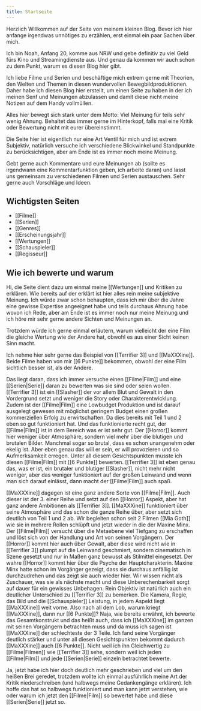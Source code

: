 ```yaml
---
title: Startseite
---
```


Herzlich Willkommen auf der Seite von meinem kleinen Blog. Bevor ich hier anfange irgendwas unnötiges zu erzählen, erst einmal ein paar Sachen über mich.

Ich bin Noah, Anfang 20, komme aus NRW und gebe definitiv zu viel Geld fürs Kino und Streamingdienste aus. Und genau da kommen wir auch schon zu dem Punkt, warum es diesen Blog hier gibt.

Ich liebe Filme und Serien und beschäftige mich extrem gerne mit Theorien, den Welten und Themen in diesen wundervollen Bewegbildproduktionen.  Daher habe ich diesen Blog hier erstellt, um einen Seite zu haben in der ich meinen Senf und Meinungen abzulassen und damit diese nicht meine Notizen auf dem Handy vollmüllen.

Alles hier bewegt sich stark unter dem Motto: Viel Meinung für teils sehr wenig Ahnung. Behaltet das immer gerne im Hinterkopf, falls mal eine Kritik oder Bewertung nicht mit eurer übereinstimmt.

Die Seite hier ist eigentlich nur eine Art Ventil für mich und ist extrem Subjektiv, natürlich versuche ich verschiedene Blickwinkel und Standpunkte zu berücksichtigen, aber am Ende ist es immer noch meine Meinung.

Gebt gerne auch Kommentare und eure Meinungen ab (sollte es irgendwann eine Kommentarfunktion geben, ich arbeite daran) und lasst uns gemeinsam zu verschiedenen Filmen und Serien austauschen. Sehr gerne auch Vorschläge und Ideen.

## Wichtigsten Seiten

- [[Filme]]
- [[Serien]]
- [[Genres]]
- [[Erscheinungsjahr]]
- [[Wertungen]]
- [[Schauspieler]]
- [[Regisseur]]

## Wie ich bewerte und warum


Hi, die Seite dient dazu um einmal meine [[Wertungen]] und Kritiken zu erklären. Wie bereits auf der erklärt ist hier alles rein meine subjektive Meinung. Ich würde zwar schon behaupten, dass ich mir über die Jahre eine gewisse Expertise angeeignet habe und teils durchaus Ahnung habe wovon ich Rede, aber am Ende ist es immer noch nur meine Meinung und ich höre mir sehr gerne andere Sichten und Meinungen an.

Trotzdem würde ich gerne einmal erläutern, warum vielleicht der eine Film die gleiche Wertung wie der Andere hat, obwohl es aus einer Sicht keinen Sinn macht.

Ich nehme hier sehr gerne das Beispiel von [[Terrifier 3]] und [[MaXXXine]]. Beide Filme haben von mir [[6 Punkte]] bekommen, obwohl der eine Film sichtlich besser ist, als der Andere.

Das liegt daran, dass ich immer versuche einen [[Filme|Film]] und eine [[Serien|Serie]] daran zu bewerten was sie sind oder seien wollen. [[Terrifier 3]] ist ein [[Slasher]] der vor allem Blut und Gewalt in den Vordergrund setzt und weniger die Story oder Charakterentwicklung. Zudem ist der [[Filme|Film]] eine Lowbudget Produktion und ist darauf ausgelegt gewesen mit möglichst geringem Budget einen großen kommerziellen Erfolg zu erwirtschaften. Da dies bereits mit Teil 1 und 2 eben so gut funktioniert hat. Und das funktionierte recht gut, der [[Filme|Film]] ist in dem Bereich was er ist sehr gut. Der [[Horror]] kommt hier weniger über Atmosphäre, sondern viel mehr über die blutigen und brutalen Bilder. Manchmal sogar so brutal, dass es schon unangenehm oder ekelig ist. Aber eben genau das will er sein, er will provozieren und so Aufmerksamkeit erregen. Unter all diesem Gesichtspunkten musste ich diesen [[Filme|Film]] mit [[6 Punkte]] bewerten. [[Terrifier 3]] ist eben genau das, was er ist, ein brutaler und blutiger [[Slasher]], nicht mehr nicht weniger, aber das weniger funktioniert auf der großen Leinwand und wenn man sich darauf einlässt, dann macht der [[Filme|Film]] auch spaß.

[[MaXXXine]] dagegen ist eine ganz andere Sorte von [[Filme|Film]]. Auch dieser ist der 3. einer Reihe und setzt auf den [[Horror]] Aspekt, aber hat ganz andere Ambitionen als [[Terrifier 3]]. [[MaXXXine]] funktioniert über seine Atmosphäre und das schon die ganze Reihe über, aber setzt sich deutlich von Teil 1 und 2 ab. Wir begleiten schon seit 2 Filmen [[Mia Goth]] wie sie in mehrere Rollen schlüpft und jetzt wieder in die der Maxine Minx. Der [[Filme|Film]] versucht über die Metaebene viel Tiefgang zu erschaffen und löst sich von der Handlung und Art von seinen Vorgängern. Der [[Horror]] kommt hier auch über Gewalt, aber diese wird nicht wie in [[Terrifier 3]] plumpt auf die Leinwand geschmiert, sondern cinematisch in Szene gesetzt und nur in Maßen ganz bewusst als Stilmittel eingesetzt. Der wahre [[Horror]] kommt hier über die Psyche der Hauptcharakterin. Maxine Minx hatte schon im Vorgänger gezeigt, dass sie durchaus anfällig ist durchzudrehen und das zeigt sie auch wieder hier. Wir wissen nicht als Zuschauer, was sie als nächste macht und diese Unberechenbarkeit sorgt auf dauer für ein gewisses Unbehagen. Rein Objektiv ist natürlich auch ein deutlicher Unterschied zu [[Terrifier 3]] zu bemerken. Die Kamera, Regie, das Bild und die [[Schauspieler]] Leistung, in jedem Aspekt liegt [[MaXXXine]] weit vorne. Also nach all dem Lob, warum kriegt [[MaXXXine]], dann nur [[6 Punkte]]? Naja, wie bereits erwähnt, ich bewerte das Gesamtkonstrukt und das heißt auch, dass ich [[MaXXXine]] im ganzen mit seinen Vorgängern betrachten muss und da muss ich sagen ist [[MaXXXine]] der schlechteste der 3 Teile. Ich fand seine Vorgänger deutlich stärker und unter all diesen Gesichtspunkten bekommt dadurch [[MaXXXine]] auch [[6 Punkte]]. Nicht weil ich ihn Gleichwertig zu [[Filme|Filmen]] wie [[Terrifier 3]] sehe, sondern weil ich jeden [[Filme|Film]] und jede [[Serien|Serie]] einzeln betrachtet bewerte.

Ja, jetzt habe ich hier doch deutlich mehr geschrieben und viel um den heißen Brei geredet, trotzdem wollte ich einmal ausführlich meine Art der Kritik niederschreiben (und halbwegs meine Gedankengänge erklären). Ich hoffe das hat so halbwegs funktioniert und man kann jetzt verstehen, wie oder warum ich jetzt den [[Filme|Film]] so bewertet habe und diese [[Serien|Serie]] jetzt so.